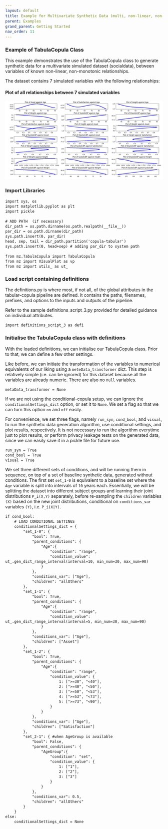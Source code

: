 ```yaml
---
layout: default
title: Example for Multivariate Synthetic Data (multi, non-linear, non-monotonic)
parent: Examples
grand_parent: Getting Started
nav_order: 11
---
```


### Example of TabulaCopula Class
This example demonstrates the use of the TabulaCopula class to generate synthetic data for a multivariate simulated dataset (socialdata), between variables of known non-linear, non-monotonic relationships.

The dataset contains 7 simulated variables with the following relationships:
#### Plot of all relationships between 7 simulated variables
![](../../assets/img/tabulaCopula_example_socialdata_original_scatterplot.png)

### Import Libraries
```
import sys, os
import matplotlib.pyplot as plt
import pickle

# ADD PATH  (if necessary)
dir_path = os.path.dirname(os.path.realpath(__file__))
par_dir = os.path.dirname(dir_path)
sys.path.insert(0, par_dir)
head, sep, tail = dir_path.partition('copula-tabular')
sys.path.insert(0, head+sep) # adding par_dir to system path

from mz.TabulaCopula import TabulaCopula
from mz import VIsualPlot as vp
from mz import utils_ as ut_
```

### Load script containing definitions
The definitions.py is where most, if not all, of the global attributes in the tabular-copula pipeline are defined. It contains the paths, filenames, prefixes, and options to the inputs and outputs of the pipeline.

Refer to the sample definitions_script_3.py provided for detailed guidance on individual attributes.

```
import definitions_script_3 as defi
```

### Initialise the TabulaCopula class with definitions
With the loaded definitions, we can initialise our TabulaCopula class. Prior to that, we can define a few other settings.

Like before, we can initiate the transformation of the variables to numerical equivalents of our liking using a `meteData_transformer` dict. This step is relatively simple (i.e. can be ignored) for this dataset because all the variables are already numeric. There are also no `null` variables.

```
metaData_transformer = None
```

If we are not using the conditional-copula setup, we can ignore the `conditionalSettings_dict` option, or set it to `None`. We set a flag so that we can turn this option `on` and `off` easily. 

For convenience, we set three flags, namely `run_syn`, `cond_bool`, and `visual`, to run the synthetic data generation algorithm, use conditional settings, and plot results, respectively. It is not necessary to run the algorithm everytime just to plot results, or perform privacy leakage tests on the generated data, since we can easily save it in a pickle file for future use.

```
run_syn = True
cond_bool = True
visual = True
```

We set three different sets of conditions, and will be running them in sequence, on top of a set of baseline synthetic data, generated without conditions. 
The first set `set_1-0` is equivalent to a baseline set where the `Age` variable is split into intervals of `10` years each. Essentially, we will be splitting the dataset into different subject groups and learning their joint distributions `P_i(X,Y)` separately, before re-sampling the `children` variables `(X)` based on the new joint distributions, conditional on `conditions_var` variables `(Y)`, i.e. `P_i(X|Y)`.
```
if cond_bool:
    # LOAD CONDITIONAL SETTINGS
    conditionalSettings_dict = {
        "set_1-0": {
            "bool": True,
            "parent_conditions": {
                "Age":{
                    "condition": "range",
                    "condition_value": ut_.gen_dict_range_interval(interval=10, min_num=30, max_num=90)
                }
            },
            "conditions_var": ["Age"],
            "children": "allOthers"
        },
        "set_1-1": {
            "bool": True,
            "parent_conditions": {
                "Age":{
                    "condition": "range",
                    "condition_value": ut_.gen_dict_range_interval(interval=5, min_num=30, max_num=90)
                }
            },
            "conditions_var": ["Age"],
            "children": ["Asset"]
        },
        "set_1-2": {
            "bool": True,
            "parent_conditions": {
                "Age":{
                    "condition": "range",
                    "condition_value": {
                        1: [">=30", "<40"],
                        2: [">=40", "<50"],
                        3: [">=50", "<53"],
                        4: [">=53", "<73"],
                        5: [">=73", "<90"],
                    }
                }
            },
            "conditions_var": ["Age"],
            "children": ["Satisfaction"]
        },
        "set_2-1": { #when AgeGroup is available
            "bool": False,
            "parent_conditions": {
                "AgeGroup":{
                    "condition": "set",
                    "condition_value": {
                        1: ["1"],
                        2: ["2"],
                        3: ["3"]
                    }
                }
            },
            "conditions_var": 0.5,
            "children": "allOthers"
        }
    }
else:
    conditionalSettings_dict = None
```